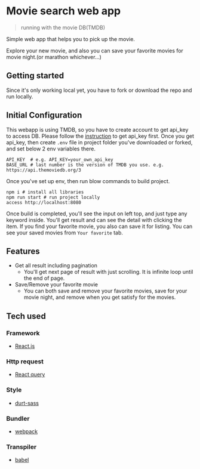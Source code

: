 # Movie search web app

> running with the movie DB(TMDB)

Simple web app that helps you to pick up the movie.

Explore your new movie, and also you can save your favorite movies for movie night.(or marathon whichever...)

## Getting started

Since it's only working local yet, you have to fork or download the repo and run locally.

## Initial Configuration

This webapp is using TMDB, so you have to create account to get api_key to access DB.
Please follow the [instruction](https://developers.themoviedb.org/3/getting-started/introduction) to get api_key first.
Once you get api_key, then create `.env` file in project folder you've downloaded or forked, and set below 2 env variables there.

```shell
API_KEY  # e.g. API_KEY=your_own_api_key
BASE_URL # last number is the version of TMDB you use. e.g. https://api.themoviedb.org/3
```

Once you've set up env, then run blow commands to build project.

```shell
npm i # install all libraries
npm run start # run project locally
access http://localhost:8080
```

Once build is completed, you'll see the input on left top, and just type any keyword inside.
You'll get result and can see the detail with clicking the item.
If you find your favorite movie, you also can save it for listing.
You can see your saved movies from `Your favorite` tab.

## Features

- Get all result including pagination
  - You'll get next page of result with just scrolling. It is infinite loop until the end of page.
- Save/Remove your favorite movie
  - You can both save and remove your favorite movies, save for your movie night, and remove when you get satisfy for the movies.

## Tech used

### Framework

- [React.js](https://reactjs.org/)

### Http request

- [React query](https://react-query.tanstack.com/)

### Style

- [durt-sass](https://sass-lang.com/)

### Bundler

- [webpack](https://webpack.js.org/)

### Transpiler

- [babel](https://babeljs.io/)
